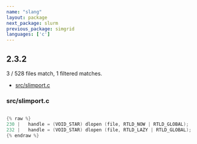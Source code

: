 ```yaml
---
name: "slang"
layout: package
next_package: slurm
previous_package: simgrid
languages: ['c']
---
```

## 2.3.2
3 / 528 files match, 1 filtered matches.

 - [src/slimport.c](#srcslimportc)

### src/slimport.c

```c

{% raw %}
230 | 	handle = (VOID_STAR) dlopen (file, RTLD_NOW | RTLD_GLOBAL);
232 | 	handle = (VOID_STAR) dlopen (file, RTLD_LAZY | RTLD_GLOBAL);
{% endraw %}

```